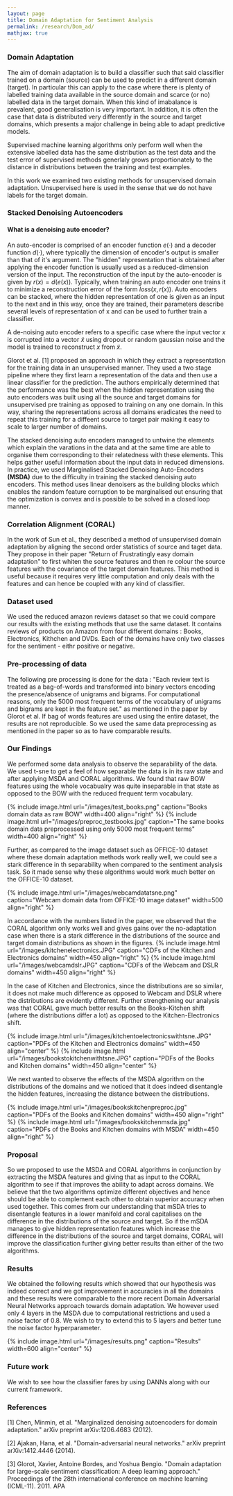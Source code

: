 ```yaml
---
layout: page
title: Domain Adaptation for Sentiment Analysis
permalink: /research/Dom_ad/
mathjax: true
---
```


### Domain Adaptation 

The aim of domain adaptation is to build a classifier such that said classifier trained on a domain (source) can be used to predict in a different domain (target). In particular this can apply to the case where there is plenty of labelled training data available in the source domain and scarce (or no) labelled data in the target domain. When this kind of imabalance is prevalent, good generalisation is very important. In addition, it is often the case that data is distributed very differently in the source and target domains, which presents a major challenge in being able to adapt predictive models.

Supervised machine learning algorithms only perform well when the extensive labelled data has the same distribution as the test data and the test error of supervised methods generlaly grows proportionately to the distance in distributions between the training and test examples.

In this work we examined two existing methods for unsupervised domain adaptation. Unsupervised here is used in the sense that we do not have labels for the target domain. 


### Stacked Denoising Autoencoders

#### What is a denoising auto encoder?
An auto-encoder is comprised of an encoder function $e(·)$ and a decoder function $d(·)$, where typically the dimension of encoder's output is smaller than that of it's argument. The "hidden" representation that is obtained after applying the encoder function is usually used as a reduced-dimension version of the input. The reconstruction of the input by the auto-encoder is given by $r(x) = d(e(x))$. Typically, when training an auto encoder one trains it to minimize a reconstruction error of the form $loss(x,r(x))$. Auto encoders can be stacked, where the hidden representation of one is given as an input to the next and in this way, once they are trained, their parameters describe several levels of representation of x and can be used to further train a classifier. 

A de-noising auto encoder refers to a specific case where the input vector $x$ is corrupted into a vector $\tilde{x}$ using dropout or random gaussian noise and the model is trained to reconstruct $x$ from $\tilde{x}$.

Glorot et al. [1] proposed an approach in which they extract a representation for the training data in an unsupervised manner. They used a two stage pipeline where they first learn a representation of the data and then use a linear classifier for the prediction. The authors empirically determined that the performance was the best when the hidden representation using the auto encoders was built using all the source and target domains for unsupervised pre training as opposed to training on any one domain. In this way, sharing the representations across all domains eradicates the need to repeat this training for a diffeent source to target pair making it easy to scale to larger number of domains.

The stacked denoising auto encoders managed to untwine the elements which explain the varations in the data and at the same time are able to organise them corresponding to their relatedness with these elements. This helps gather useful information about the input data in reduced dimensions. In practice, we used Marginalised Stacked Denoising Auto-Encoders **(MSDA)** due to the difficulty in training the stacked denoising auto encoders. This method uses linear denoisers as the building blocks which enables the random feature corruption to be marginalised out ensuring that the optimization is convex and is possible to be solved in a closed loop manner. 

### Correlation Alignment **(CORAL)**

In the work of Sun et al., they described a method of unsupervised domain adaptation by aligning the second order statistics of source and taget data. They propose in their paper "Return of Frustratingly easy domain adaptation" to first whiten the source features and then re colour the source features with the covariance of the target domain features. This method is useful because it requires very little computation and only deals with the features and can hence be coupled with any kind of classifier. 

### Dataset used

We used the reduced amazon reviews dataset so that we could compare our results with the existing methods that use the same dataset. It contains reviews of products on Amazon from four different domains : Books, Electronics, Kithchen and DVDs. Each of the domains have only two classes for the sentiment - eithr positive or negative. 

### Pre-processing of data

The following pre processing is done for the data : "Each review text is treated as a bag-of-words and transformed into binary
vectors encoding the presence/absence of unigrams and bigrams. For computational reasons, only the 5000 most frequent terms of the vocabulary of unigrams and bigrams are kept in the feature set." as mentioned in the paper by Glorot et al. If bag of words features are used using the entire dataset, the results are not reproducible. So we used the same data preprocessing as mentioned in the paper so as to have comparable results. 

### Our Findings 

We performed some data analysis to observe the separability of the data. We used t-sne to get a feel of how separable the data is in its raw state and after applying MSDA and CORAL algorithms. 
We found that raw BOW features using the whole vocabualry was quite inseparable in that state as opposed to the BOW with the reduced frequent term vocabulary. 

{% include image.html url="/images/test_books.png" caption="Books domain data as raw BOW" width=400 align="right" %}
{% include image.html url="/images/preproc_testbooks.jpg" caption="The same books domain data preprocessed using only 5000 most frequent terms" width=400 align="right" %}

Further, as compared to the image dataset such as OFFICE-10 dataset where these domain adaptation methods work really well, we could see a stark difference in th separability when compared to the sentiment analysis task. So it made sense why these algorithms would work much better on the OFFICE-10 dataset.

{% include image.html url="/images/webcamdatatsne.png" caption="Webcam domain data from OFFICE-10 image dataset" width=500 align="right" %}




In accordance with the numbers listed in the paper, we observed that the CORAL algorithm only works well and gives gains over the no-adaptation case when there is a stark difference in the distributions of the source and target domain distributions as shown in the figures. 
{% include image.html url="/images/kitchenelectronics.JPG" caption="CDFs of the Kitchen and Electronics domains" width=450 align="right" %}
{% include image.html url="/images/webcamdslr.JPG" caption="CDFs of the Webcam and DSLR domains" width=450 align="right" %}


In the case of Kitchen and Electronics, since the distributions are so similar, it does not make much difference as opposed to Webcam and DSLR where the distributions are evidently different. Further strengthening our analysis was that CORAL gave much better results on the Books-Kitchen shift (where the distributions differ a lot) as opposed to the Kitchen-Electronics shift. 

{% include image.html url="/images/kitchentoelectronicswithtsne.JPG" caption="PDFs of the Kitchen and Electronics domains" width=450 align="center" %}
{% include image.html url="/images/bookstokitchenwithtsne.JPG" caption="PDFs of the Books and Kitchen domains" width=450 align="center" %}

We next wanted to observe the effects of the MSDA algorithm on the distributions of the domains and we noticed that it does indeed disentangle the hidden features, increasing the distance between the distributions. 

{% include image.html url="/images/bookskitchenpreproc.jpg" caption="PDFs of the Books and Kitchen domains" width=450 align="right" %}
{% include image.html url="/images/bookskitchenmsda.jpg" caption="PDFs of the Books and Kitchen domains with MSDA" width=450 align="right" %}

### Proposal
So we proposed to use the MSDA and CORAL algorithms in conjunction by extracting the MSDA features and giving that as input to the CORAL algorithm to see if that improves the ability to adapt across domains. We believe that the two algorithms optimize different objectives and hence should be able to complement each other to obtain superior accuracy when used together. This comes from our understanding that mSDA tries to disentangle features in a lower manifold and coral capitalises on the difference in the distributions of the source and target. So if the mSDA manages to give hidden representation features which increase the difference in the distributions of the source and target domains, CORAL will improve the classification further giving better results than either of the two algorithms.

### Results
We obtained the following results which showed that our hypothesis was indeed correct and we got improvement in accuracies in all the domains and these results were comparable to the more recent Domain Adversarial Neural Networks approach towards domain adaptation. We however used only 4 layers in the MSDA due to computational restrictions and used a noise factor of 0.8. We wish to try to extend this to 5 layers and better tune the noise factor hyperparameter. 

{% include image.html url="/images/results.png" caption="Results" width=600 align="center" %}

### Future work
We wish to see how the classifier fares by using DANNs along with our current framework. 

### References
[1] Chen, Minmin, et al. "Marginalized denoising autoencoders for domain adaptation." arXiv preprint arXiv:1206.4683 (2012).


[2] Ajakan, Hana, et al. "Domain-adversarial neural networks." arXiv preprint arXiv:1412.4446 (2014).


[3] Glorot, Xavier, Antoine Bordes, and Yoshua Bengio. "Domain adaptation for large-scale sentiment classification: A deep learning approach." Proceedings of the 28th international conference on machine learning (ICML-11). 2011.
APA	





